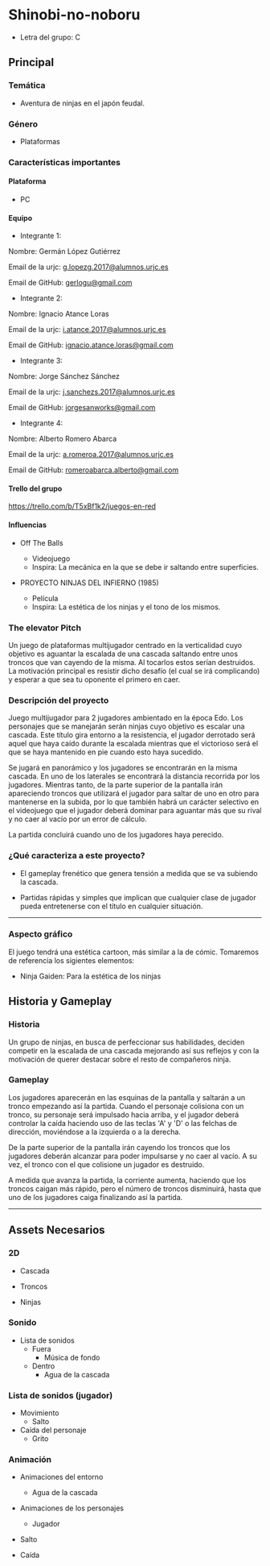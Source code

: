 # Shinobi-no-noboru
- Letra del grupo: C
## Principal
### Temática
- Aventura de ninjas en el japón feudal.
### Género
- Plataformas

### Características importantes
#### Plataforma 
- PC
#### Equipo
  - Integrante 1:

 Nombre: Germán López Gutiérrez

 Email de la urjc: g.lopezg.2017@alumnos.urjc.es

 Email de GitHub: gerlogu@gmail.com

- Integrante 2: 
 
 Nombre: Ignacio Atance Loras

 Email de la urjc: i.atance.2017@alumnos.urjc.es

 Email de GitHub: ignacio.atance.loras@gmail.com

- Integrante 3:

Nombre: Jorge Sánchez Sánchez

Email de la urjc: j.sanchezs.2017@alumnos.urjc.es

Email de GitHub: jorgesanworks@gmail.com

- Integrante 4:

Nombre: Alberto Romero Abarca

Email de la urjc: a.romeroa.2017@alumnos.urjc.es

Email de GitHub: romeroabarca.alberto@gmail.com

#### Trello del grupo

https://trello.com/b/T5xBf1k2/juegos-en-red

#### Influencias
- Off The Balls
	- Videojuego
  - Inspira: La mecánica en la que se debe ir saltando entre superficies.
  
- PROYECTO NINJAS DEL INFIERNO (1985)
	- Película
	- Inspira: La estética de los ninjas y el tono de los mismos.
### The elevator Pitch
Un juego de plataformas multijugador centrado en la verticalidad cuyo objetivo es aguantar la escalada de una cascada saltando entre unos troncos que van cayendo de la misma. Al tocarlos estos serían destruidos. La motivación principal es resistir dicho desafío (el cual se irá complicando) y esperar a que sea tu oponente el primero en caer.

### Descripción del proyecto

Juego multijugador para 2 jugadores ambientado en la época Edo. Los personajes que se manejarán serán ninjas cuyo objetivo es escalar una cascada. Este título gira entorno a la resistencia, el jugador derrotado será aquel que haya caído durante la escalada mientras que el victorioso será el que se haya mantenido en pie cuando esto haya sucedido.

Se jugará en panorámico y los jugadores se encontrarán en la misma cascada. En uno de los laterales se encontrará la distancia recorrida por los jugadores. Mientras tanto, de la parte superior de la pantalla irán apareciendo troncos que utilizará el jugador para saltar de uno en otro para mantenerse en la subida, por lo que también habrá un carácter selectivo en el videojuego que el jugador deberá dominar para aguantar más que su rival y no caer al vacío por un error de cálculo.

La partida concluirá cuando uno de los jugadores haya perecido.

### ¿Qué caracteriza a este proyecto?
- El gameplay frenético que genera tensión a medida que se va subiendo la cascada. 

- Partidas rápidas y simples que implican que cualquier clase de jugador pueda entretenerse con el título en cualquier situación.

--------------------

### Aspecto gráfico
El juego tendrá una estética cartoon, más similar a la de cómic. Tomaremos de referencia los sigientes elementos:
- Ninja Gaiden: Para la estética de los ninjas

## Historia y Gameplay
### Historia

Un grupo de ninjas, en busca de perfeccionar sus habilidades, deciden competir en la escalada de una cascada mejorando así sus reflejos y con la motivación de querer destacar sobre el resto de compañeros ninja.

### Gameplay

Los jugadores aparecerán en las esquinas de la pantalla y saltarán a un tronco empezando así la partida. Cuando el personaje colisiona con un tronco, su personaje será impulsado hacia arriba, y el jugador deberá controlar la caída haciendo uso de las teclas 'A' y 'D' o las felchas de dirección, moviéndose a la izquierda o a la derecha.

De la parte superior de la pantalla irán cayendo los troncos que los jugadores deberán alcanzar para poder impulsarse y no caer al vacío. A su vez, el tronco con el que colisione un jugador es destruido.

A medida que avanza la partida, la corriente aumenta, haciendo que los troncos caigan más rápido, pero el número de troncos disminuirá, hasta que uno de los jugadores caiga finalizando así la partida.

--------------------

## Assets Necesarios
### 2D
 - Cascada

 - Troncos

 - Ninjas 
### Sonido
- Lista de sonidos
	- Fuera
		- Música de fondo
	- Dentro
		- Agua de la cascada

### Lista de sonidos (jugador)
- Movimiento
	- Salto
- Caída del personaje
	- Grito

### Animación
- Animaciones del entorno 
	- Agua de la cascada

- Animaciones de los personajes 
	- Jugador
- Salto
- Caída


